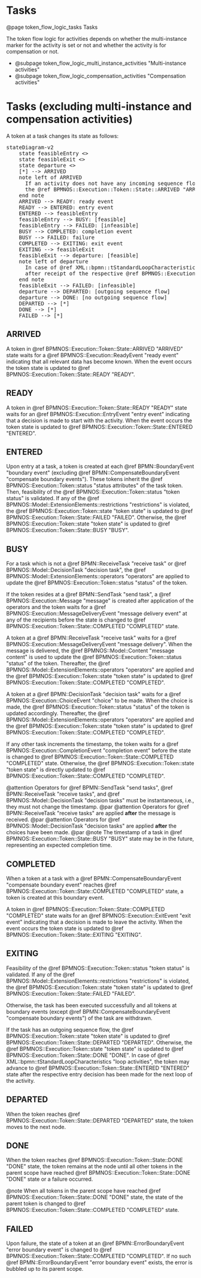 # Tasks
@page token_flow_logic_tasks Tasks

The token flow logic for activities depends on whether the multi-instance marker for the activity is set or not and whether the activity is for compensation or not. 

- @subpage token_flow_logic_multi_instance_activities "Multi-instance activities"
- @subpage token_flow_logic_compensation_activities "Compensation activities"

# Tasks (excluding multi-instance and compensation activities)

A token at a task changes its state as follows:

<pre class="mermaid">
stateDiagram-v2
    state feasibleEntry <<choice>>
    state feasibleExit <<choice>>
    state departure <<choice>>
    [*] --> ARRIVED
    note left of ARRIVED
      If an activity does not have any incoming sequence flows,
      the @ref BPMNOS::Execution::Token::State::ARRIVED "ARRIVED" state is skipped 
    end note
    ARRIVED --> READY: ready event
    READY --> ENTERED: entry event
    ENTERED --> feasibleEntry
    feasibleEntry --> BUSY: [feasible]
    feasibleEntry --> FAILED: [infeasible]
    BUSY --> COMPLETED: completion event
    BUSY --> FAILED: failure
    COMPLETED --> EXITING: exit event
    EXITING --> feasibleExit
    feasibleExit --> departure: [feasible]
    note left of departure
      In case of @ref XML::bpmn::tStandardLoopCharacteristics  "loop activities", the token may return to @ref BPMNOS::Execution::Token::State::ENTERED "ENTERED" state
      after receipt of the respective @ref BPMNOS::Execution::EntryEvent "entry event".
    end note
    feasibleExit --> FAILED: [infeasible]
    departure --> DEPARTED: [outgoing sequence flow]
    departure --> DONE: [no outgoing sequence flow]
    DEPARTED --> [*]
    DONE --> [*]
    FAILED --> [*]
</pre>


## ARRIVED

A token in  @ref BPMNOS::Execution::Token::State::ARRIVED "ARRIVED" state waits for a @ref BPMNOS::Execution::ReadyEvent "ready event" indicating that all relevant data has become known. When the event occurs the token state is updated to  @ref BPMNOS::Execution::Token::State::READY "READY".


## READY

A token in  @ref BPMNOS::Execution::Token::State::READY "READY" state waits for an @ref BPMNOS::Execution::EntryEvent "entry event" indicating that a decision is made to start with the activity. 
When the event occurs the token state is updated to  @ref BPMNOS::Execution::Token::State::ENTERED "ENTERED".

## ENTERED

Upon entry at a task, a token is created at each @ref BPMN::BoundaryEvent "boundary event" (excluding @ref BPMN::CompensateBoundaryEvent "compensate boundary events").
These tokens inherit the @ref BPMNOS::Execution::Token::status "status attributes" of the task token.
Then, feasibility of the @ref BPMNOS::Execution::Token::status "token status" is validated.
If any of the @ref BPMNOS::Model::ExtensionElements::restrictions "restrictions" is violated, the @ref BPMNOS::Execution::Token::state "token state" is updated to @ref BPMNOS::Execution::Token::State::FAILED "FAILED".
Otherwise, the @ref BPMNOS::Execution::Token::state "token state" is updated to @ref BPMNOS::Execution::Token::State::BUSY "BUSY".




## BUSY


For a task which is not a @ref BPMN::ReceiveTask  "receive task" or @ref BPMNOS::Model::DecisionTask "decision task",
 the @ref BPMNOS::Model::ExtensionElements::operators "operators" are applied to update the @ref BPMNOS::Execution::Token::status "status" of the token.
 
If the token resides at a @ref BPMN::SendTask "send task", a @ref BPMNOS::Execution::Message "message" is created after application of the operators and
the token waits for a @ref BPMNOS::Execution::MessageDeliveryEvent "message delivery event" at any of the recipients before the state is changed to @ref BPMNOS::Execution::Token::State::COMPLETED "COMPLETED" state.

A token at a @ref BPMN::ReceiveTask  "receive task" waits for a @ref BPMNOS::Execution::MessageDeliveryEvent "message delivery". When the message is delivered, the @ref BPMNOS::Model::Content "message content" is used to update the @ref BPMNOS::Execution::Token::status "status" of the token. Thereafter, the @ref BPMNOS::Model::ExtensionElements::operators "operators" are applied and  the @ref BPMNOS::Execution::Token::state "token state" is updated to @ref BPMNOS::Execution::Token::State::COMPLETED "COMPLETED".

A token at a @ref BPMN::DecisionTask  "decision task" waits for a @ref BPMNOS::Execution::ChoiceEvent "choice" to be made. When the choice is made, the @ref BPMNOS::Execution::Token::status "status" of the token is updated accordingly. Thereafter, the @ref BPMNOS::Model::ExtensionElements::operators "operators" are applied and  the @ref BPMNOS::Execution::Token::state "token state" is updated to @ref BPMNOS::Execution::Token::State::COMPLETED "COMPLETED".

If any other task increments the timestamp, the token waits for a @ref BPMNOS::Execution::CompletionEvent "completion event" before the state is changed to @ref BPMNOS::Execution::Token::State::COMPLETED "COMPLETED" state.
Otherwise, the @ref BPMNOS::Execution::Token::state "token state" is directly updated to @ref BPMNOS::Execution::Token::State::COMPLETED "COMPLETED".

@attention Operators for @ref BPMN::SendTask "send tasks", @ref BPMN::ReceiveTask  "receive tasks", and  @ref BPMNOS::Model::DecisionTask "decision tasks" must be instantaneous, i.e., they must not change the timestamp. 
@par
@attention Operators for @ref BPMN::ReceiveTask  "receive tasks" are applied **after** the message is received.
@par
@attention Operators for @ref BPMNOS::Model::DecisionTask "decision tasks" are applied **after** the choices have been made.
@par
@note The timestamp of a task in @ref BPMNOS::Execution::Token::State::BUSY "BUSY" state may be in the future, representing an expected completion time.

## COMPLETED

When a token at a task with a @ref BPMN::CompensateBoundaryEvent "compensate boundary event" reaches  @ref BPMNOS::Execution::Token::State::COMPLETED "COMPLETED" state, a token is created at this boundary event.

A token in  @ref BPMNOS::Execution::Token::State::COMPLETED "COMPLETED" state waits for an @ref BPMNOS::Execution::ExitEvent "exit event" indicating that a decision is made to leave the activity. 
When the event occurs the token state is updated to  @ref BPMNOS::Execution::Token::State::EXITING "EXITING".



## EXITING
Feasibility of the @ref BPMNOS::Execution::Token::status "token status" is validated.
If any of the @ref BPMNOS::Model::ExtensionElements::restrictions "restrictions" is violated,  the @ref BPMNOS::Execution::Token::state "token state" is updated to @ref BPMNOS::Execution::Token::State::FAILED "FAILED".

Otherwise, the task has been executed successfully and all tokens at boundary events (except @ref BPMN::CompensateBoundaryEvent "compensate boundary events") of the task are withdrawn.

If the task has an outgoing sequence flow, the @ref BPMNOS::Execution::Token::state "token state" is updated to @ref BPMNOS::Execution::Token::State::DEPARTED "DEPARTED".
Otherwise, the @ref BPMNOS::Execution::Token::state "token state" is updated to @ref BPMNOS::Execution::Token::State::DONE "DONE".
In case of @ref XML::bpmn::tStandardLoopCharacteristics  "loop activities", the token may advance to @ref BPMNOS::Execution::Token::State::ENTERED "ENTERED" state after the respective entry decision has been made for the next loop of the activity.

## DEPARTED

When the token reaches @ref BPMNOS::Execution::Token::State::DEPARTED "DEPARTED" state, the token moves to the next node.

## DONE

When the token reaches @ref BPMNOS::Execution::Token::State::DONE "DONE" state, the token remains at the node until all other tokens in the parent scope have reached @ref BPMNOS::Execution::Token::State::DONE "DONE" state or a failure occurred.

@note When all tokens in the parent scope have reached @ref BPMNOS::Execution::Token::State::DONE "DONE" state, the state of the parent token is changed to @ref BPMNOS::Execution::Token::State::COMPLETED "COMPLETED" state.

## FAILED

Upon failure, the state of a token at an @ref BPMN::ErrorBoundaryEvent "error boundary event" is changed to @ref BPMNOS::Execution::Token::State::COMPLETED "COMPLETED". If no such @ref BPMN::ErrorBoundaryEvent "error boundary event" exists, the error is bubbled up to its parent scope.


